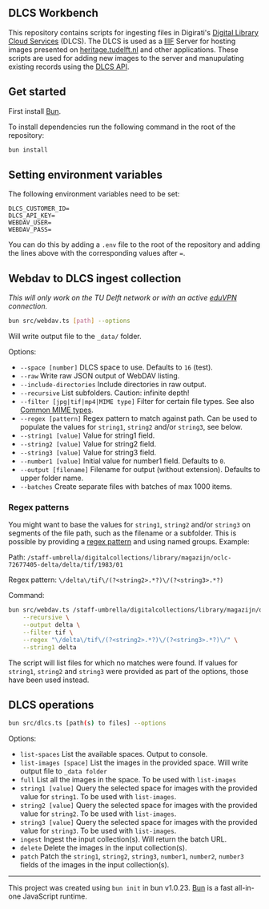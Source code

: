 ## DLCS Workbench

This repository contains scripts for ingesting files in Digirati's [Digital Library Cloud Services](https://iiif-cloud.digirati.com/) (DLCS). The DLCS is used as a [IIIF](https://iiif.io/) Server for hosting images presented on [heritage.tudelft.nl](https://heritage.tudelft.nl/) and other applications. These scripts are used for adding new images to the server and manupulating existing records using the [DLCS API](https://dlcs-book.readthedocs.io/en/latest/API_Reference/introduction.html).

## Get started

First install [Bun](https://bun.sh/).

To install dependencies run the following command in the root of the repository:

```bash
bun install
```

## Setting environment variables

The following environment variables need to be set:

```
DLCS_CUSTOMER_ID=
DLCS_API_KEY=
WEBDAV_USER=
WEBDAV_PASS=
```

You can do this by adding a `.env` file to the root of the repository and adding the lines above with the corresponding values after `=`.

## Webdav to DLCS ingest collection

_This will only work on the TU Delft network or with an active [eduVPN](https://www.eduvpn.org/client-apps/) connection._

```bash
bun src/webdav.ts [path] --options
```

Will write output file to the `_data/` folder.

Options:
- `--space [number]` DLCS space to use. Defaults to `16` (test).
- `--raw` Write raw JSON output of WebDAV listing.
- `--include-directories` Include directories in raw output.
- `--recursive` List subfolders. Caution: infinite depth!
- `--filter [jpg|tif|mp4|MIME type]` Filter for certain file types. See also [Common MIME types](https://developer.mozilla.org/en-US/docs/Web/HTTP/Basics_of_HTTP/MIME_types/Common_types).
- `--regex [pattern]` Regex pattern to match against path. Can be used to populate the values for `string1`, `string2` and/or `string3`, see below.
- `--string1 [value]` Value for string1 field. 
- `--string2 [value]` Value for string2 field. 
- `--string3 [value]` Value for string3 field.
- `--number1 [value]` Initial value for number1 field. Defaults to `0`.
- `--output [filename]` Filename for output (without extension). Defaults to upper folder name.
- `--batches` Create separate files with batches of max 1000 items.

### Regex patterns

You might want to base the values for `string1`, `string2` and/or `string3` on segments of the file path, such as the filename or a subfolder. This is possible by providing a [regex pattern](https://developer.mozilla.org/en-US/docs/Web/JavaScript/Guide/Regular_expressions) and using named groups. Example:

Path: `/staff-umbrella/digitalcollections/library/magazijn/oclc-72677405-delta/delta/tif/1983/01`

Regex pattern: `\/delta\/tif\/(?<string2>.*?)\/(?<string3>.*?)`

Command:

```bash
bun src/webdav.ts /staff-umbrella/digitalcollections/library/magazijn/oclc-72677405-delta/delta/tif \
    --recursive \
    --output delta \
    --filter tif \
    --regex "\/delta\/tif\/(?<string2>.*?)\/(?<string3>.*?)\/" \
    --string1 delta
```

The script will list files for which no matches were found. If values for `string1`, `string2` and `string3` were provided as part of the options, those have been used instead.

## DLCS operations

```bash
bun src/dlcs.ts [path(s) to files] --options
```

Options:
- `list-spaces` List the available spaces. Output to console.
- `list-images [space]` List the images in the provided space. Will write output file to `_data folder`
- `full` List all the images in the space. To be used with `list-images`
- `string1 [value]` Query the selected space for images with the provided value for `string1`. To be used with `list-images`.
- `string2 [value]` Query the selected space for images with the provided value for `string2`. To be used with `list-images`.
- `string3 [value]` Query the selected space for images with the provided value for `string3`. To be used with `list-images`.
- `ingest` Ingest the input collection(s). Will return the batch URL.
- `delete` Delete the images in the input collection(s).
- `patch` Patch the `string1`, `string2`, `string3`, `number1`, `number2`, `number3` fields of the images in the input collection(s).

---

This project was created using `bun init` in bun v1.0.23. [Bun](https://bun.sh) is a fast all-in-one JavaScript runtime.
